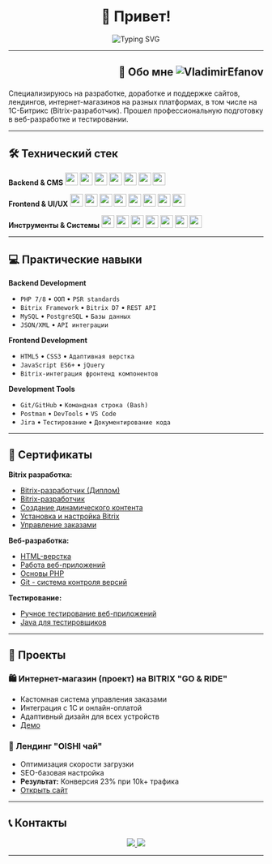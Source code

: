 <h1 align="center">👋 Привет!</h1>

<p align="center">
  <img src="https://readme-typing-svg.demolab.com?font=Fira+Code&pause=1000&color=1F883D&center=true&vCenter=true&width=435&lines=Bitrix-%D1%80%D0%B0%D0%B7%D1%80%D0%B0%D0%B1%D0%BE%D1%82%D1%87%D0%B8%D0%BA;E-commerce+%D1%80%D0%B5%D1%88%D0%B5%D0%BD%D0%B8%D1%8F;Full-stack+%D1%80%D0%B0%D0%B7%D1%80%D0%B0%D0%B1%D0%BE%D1%82%D0%BA%D0%B0;%D0%9F%D1%80%D0%BE%D1%84%D0%B5%D1%81%D1%81%D0%B8%D0%BE%D0%BD%D0%B0%D0%BB%D1%8C%D0%BD%D0%BE%D0%B5+%D1%82%D0%B5%D1%81%D1%82%D0%B8%D1%80%D0%BE%D0%B2%D0%B0%D0%BD%D0%B8%D0%B5" alt="Typing SVG" />
</p>



---

## <p align="right">👤 Обо мне <img src="https://komarev.com/ghpvc/?username=VladimirEfanov&label=Profile%20views&color=0e75b6&style=flat" alt="VladimirEfanov" />
</p>
Специализируюсь на разработке, доработке и поддержке сайтов, лендингов, интернет-магазинов на разных платформах, в том числе на 1С-Битрикс (Bitrix-разработчик). Прошел профессиональную подготовку в веб-разработке и тестировании. 

---

## 🛠️ Технический стек

**Backend & CMS**
<img src="https://img.shields.io/badge/1C_Bitrix-525C86?style=for-the-badge&logo=bitrix&logoColor=white" height="25" />
<img src="https://img.shields.io/badge/PHP-777BB4?style=for-the-badge&logo=php&logoColor=white" height="25" />
<img src="https://img.shields.io/badge/MySQL-4479A1?style=for-the-badge&logo=mysql&logoColor=white" height="25" />
<img src="https://img.shields.io/badge/PostgreSQL-4169E1?style=for-the-badge&logo=postgresql&logoColor=white" height="25" />
<img src="https://img.shields.io/badge/WordPress-21759B?style=for-the-badge&logo=wordpress&logoColor=white" height="25" />
<img src="https://img.shields.io/badge/OpenCart-2D6EAB?style=for-the-badge&logo=opencart&logoColor=white" height="25" />
<img src="https://img.shields.io/badge/Python-FFD43B?style=for-the-badge&logo=python&logoColor=blue" height="25" />

**Frontend & UI/UX**
<img src="https://img.shields.io/badge/HTML5-E34F26?style=for-the-badge&logo=html5&logoColor=white" height="25" />
<img src="https://img.shields.io/badge/CSS3-1572B6?style=for-the-badge&logo=css3&logoColor=white" height="25" />
<img src="https://img.shields.io/badge/JavaScript-F7DF1E?style=for-the-badge&logo=javascript&logoColor=black" height="25" />
<img src="https://img.shields.io/badge/jQuery-0769AD?style=for-the-badge&logo=jquery&logoColor=white" height="25" />
<img src="https://img.shields.io/badge/React-61DAFB?style=for-the-badge&logo=react&logoColor=black" height="25" />
<img src="https://img.shields.io/badge/Figma-F24E1E?style=for-the-badge&logo=figma&logoColor=white" height="25" />
<img src="https://img.shields.io/badge/Photoshop-31A8FF?style=for-the-badge&logo=adobephotoshop&logoColor=white" height="25" />
<img src="https://img.shields.io/badge/AI-FF9A00?style=for-the-badge&logo=AI&logoColor=white" height="25" />

**Инструменты & Системы**
<img src="https://img.shields.io/badge/Git-F05032?style=for-the-badge&logo=git&logoColor=white" height="25" />
<img src="https://img.shields.io/badge/GitHub-181717?style=for-the-badge&logo=github&logoColor=white" height="25" />
<img src="https://img.shields.io/badge/Docker-2496ED?style=for-the-badge&logo=docker&logoColor=white" height="25" />
<img src="https://img.shields.io/badge/Postman-FF6C37?style=for-the-badge&logo=postman&logoColor=white" height="25" />
<img src="https://img.shields.io/badge/Jira-0052CC?style=for-the-badge&logo=jira&logoColor=white" height="25" />
<img src="https://img.shields.io/badge/VS_Code-007ACC?style=for-the-badge&logo=visualstudiocode&logoColor=white" height="25" />
<img src="https://img.shields.io/badge/DevTools-4285F4?style=for-the-badge&logo=googlechrome&logoColor=white" height="25" />

---

## 💻 Практические навыки

**Backend Development**
- `PHP 7/8` • `ООП` • `PSR standards`
- `Bitrix Framework` • `Bitrix D7` • `REST API`
- `MySQL` • `PostgreSQL` • `Базы данных`
- `JSON/XML` • `API интеграции`

**Frontend Development**  
- `HTML5` • `CSS3` • `Адаптивная верстка`
- `JavaScript ES6+` • `jQuery`
- `Bitrix-интеграция фронтенд компонентов` 

**Development Tools**
- `Git/GitHub` • `Командная строка (Bash)`
- `Postman` • `DevTools` • `VS Code`
- `Jira` • `Тестирование` • `Документирование кода`

---

## 📜 Сертификаты

**Bitrix разработка:**
- [Bitrix-разработчик (Диплом)](./certificates/bitrix-developer-diploma.pdf)
- [Bitrix-разработчик](./certificates/bitrix-developer.pdf)
- [Создание динамического контента](./certificates/bitrix-dynamic-content.pdf)
- [Установка и настройка Bitrix](./certificates/bitrix-installation.pdf)
- [Управление заказами](./certificates/bitrix-order-system.pdf)

**Веб-разработка:**
- [HTML-верстка](./certificates/html-layout.pdf)
- [Работа веб-приложений](./certificates/web-applications-work.pdf)
- [Основы PHP](./certificates/PHP.pdf)
- [Git - система контроля версий](./certificates/git-version-control.pdf)

**Тестирование:**
- [Ручное тестирование веб-приложений](./certificates/manual-testing.pdf)
- [Java для тестировщиков](./certificates/java-testing.pdf)

---

## 💼 Проекты

### 🛍️ Интернет-магазин (проект) на BITRIX "GO & RIDE"
- Кастомная система управления заказами
- Интеграция с 1С и онлайн-оплатой
- Адаптивный дизайн для всех устройств
- [Демо](https://u179268.test-handyhost.ru/)

### 🎯 Лендинг "OISHI чай"
- Оптимизация скорости загрузки
- SEO-базовая настройка
- **Результат:** Конверсия 23% при 10k+ трафика
- [Открыть сайт](https://opt.oishigroup.ru/)

---

## 📞 Контакты
<p align="center">
  <a href="mailto:vuefanov@yandex.ru">
    <img src="https://img.shields.io/badge/Email-vuefanov@yandex.ru-0077B5?style=for-the-badge&logo=gmail&logoColor=white" />
  </a>
  <a href="https://t.me/jonssonv">
    <img src="https://img.shields.io/badge/Telegram-@jonssonv-0077B5?style=for-the-badge&logo=telegram&logoColor=white" />
  </a>
</p>

---

